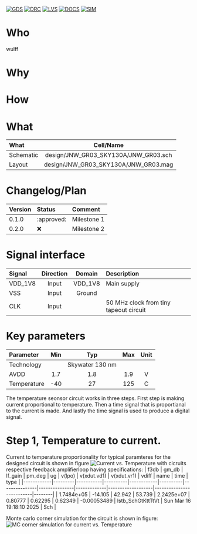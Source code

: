 
[![GDS](../../actions/workflows/gds.yaml/badge.svg)](../../actions/workflows/gds.yaml)
[![DRC](../../actions/workflows/drc.yaml/badge.svg)](../../actions/workflows/drc.yaml)
[![LVS](../../actions/workflows/lvs.yaml/badge.svg)](../../actions/workflows/lvs.yaml)
[![DOCS](../../actions/workflows/docs.yaml/badge.svg)](../../actions/workflows/docs.yaml)
[![SIM](../../actions/workflows/sim.yaml/badge.svg)](../../actions/workflows/sim.yaml)

# Who
wulff

# Why

<explain why you made this module>

# How

<explain short how you made this module>


# What

| What            |        Cell/Name |
| :-              |  :-:       |
| Schematic       | design/JNW_GR03_SKY130A/JNW_GR03.sch |
| Layout          | design/JNW_GR03_SKY130A/JNW_GR03.mag |


# Changelog/Plan

| Version | Status | Comment|
| :---| :---| :---|
|0.1.0 | :approved: | Milestone 1|
|0.2.0 | :x:| Milestone 2|


# Signal interface

| Signal       | Direction | Domain  | Description                               |
| :---         | :---:     | :---:   | :---                                      |
| VDD_1V8         | Input     | VDD_1V8 | Main supply                              |
| VSS         | Input     | Ground  |                                           |
| CLK     | Input    |  | 50 MHz clock from tiny tapeout circuit                 |


# Key parameters

| Parameter           | Min     | Typ           | Max     | Unit  |
| :---                | :---:     | :---:           | :---:     | :---: |
| Technology          |         | Skywater 130 nm |         |       |
| AVDD                | 1.7    | 1.8           | 1.9    | V     |
| Temperature         | -40     | 27            | 125     | C     |

The temperature seonsor circuit works in three steps. First step is making current proportional to temperature. 
Then a time signal that is proportianal to the current is made. 
And lastly the time signal is used to produce a digital signal. 

# Step 1, Temperature to current.
Current to temperature proportionality for typical paramteres for the designed circuit is shown in figure
![Current vs. Temperature](media/Current_vs_Temperature_typical)
with cicruits respective feedback amplifierloop having specifications:
|       f3db |   gm_db |   lf_gain |   pm_deg |         ug |   v(lpo) |   v(xdut.vd1) |   v(xdut.vr1) |       vdiff | name              | time                     | type   |
|------------|---------|-----------|----------|------------|----------|---------------|---------------|-------------|-------------------|--------------------------|--------|
| 1.7484e+05 | -14.105 |    42.942 |   53.739 | 2.2425e+07 |  0.80777 |       0.62295 |       0.62349 | -0.00053489 | lstb_SchGtKttTtVt | Sun Mar 16 19:18:10 2025 | Sch    |

Monte carlo corner simulation for the circuit is shown in figure:
![MC corner simulation for current vs. Temperature](media/Current_vs_Temperature)

